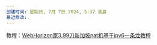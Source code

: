 ```yaml
---
创建时间: 星期日, 7月 7日 2024, 5:37 凌晨
最近修改: 
---
```

教程：[WebHorizon家3.99刀新加坡nat机基于ipv6一条龙教程](https://hostloc.com/thread-940382-1-1.html)